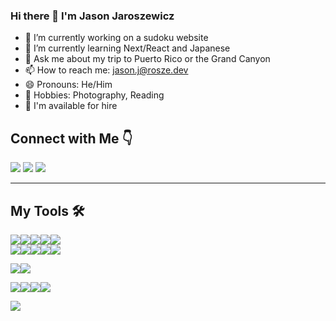 ### Hi there 👋 I'm Jason Jaroszewicz 

- 🔭 I’m currently working on a sudoku website
- 🌱 I’m currently learning Next/React and Japanese
- 💬 Ask me about my trip to Puerto Rico or the Grand Canyon
- 📫 How to reach me: jason.j@rosze.dev
- 😄 Pronouns: He/Him
- 🚀 Hobbies: Photography, Reading
- 👀 I'm available for hire 

 
## Connect with Me 👇
[<img src="https://img.icons8.com/color/45/000000/twitter.png"/>](https://twitter.com/jaroszej)
[<img src="https://img.icons8.com/color/45/000000/linkedin.png"/>](https://www.linkedin.com/in/jason-jarosze/)
[<img src="https://img.icons8.com/color/48/000000/circled-envelope.png"/>](jason.j@rosze.dev)

---
## My Tools 🛠
<img src="https://img.icons8.com/color/48/000000/javascript--v1.png"/><img src="https://img.icons8.com/color/48/000000/typescript.png"/><img src="https://img.icons8.com/color/48/000000/python--v1.png"/><img src="https://img.icons8.com/color/48/000000/java-coffee-cup-logo--v1.png"/><img src="https://img.icons8.com/color/48/000000/c-plus-plus-logo.png"/>  
<img src="https://img.icons8.com/color/48/000000/nodejs.png"/><img src="https://img.icons8.com/color/48/000000/angularjs.png"/><img src="https://img.icons8.com/ultraviolet/40/000000/react--v1.png"/><img src="https://img.icons8.com/color/48/000000/django.png"/><img src="https://img.icons8.com/color/48/000000/spring-logo.png"/>  

<img src="https://img.icons8.com/color/48/000000/mongodb.png"/><img src="https://img.icons8.com/color/48/000000/mysql-logo.png"/> 

<img src="https://img.icons8.com/color/48/000000/ubuntu--v1.png"/><img src="https://img.icons8.com/color/48/000000/mac-os-logo.png"/><img src="https://img.icons8.com/color/48/000000/windows-11.png"/><img src="https://img.icons8.com/color/48/000000/amazon-web-services.png"/>

<img src="https://img.icons8.com/color/48/000000/book-reading.png"/>
